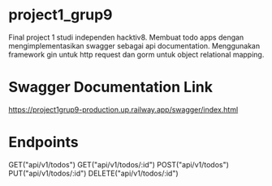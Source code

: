 # project1_grup9
Final project 1 studi independen hacktiv8. Membuat todo apps dengan mengimplementasikan swagger sebagai api documentation. Menggunakan framework gin untuk http request dan gorm untuk object relational mapping.

# Swagger Documentation Link
https://project1grup9-production.up.railway.app/swagger/index.html

 # Endpoints
GET("api/v1/todos")
GET("api/v1/todos/:id")
POST("api/v1/todos")
PUT("api/v1/todos/:id")
DELETE("api/v1/todos/:id")
